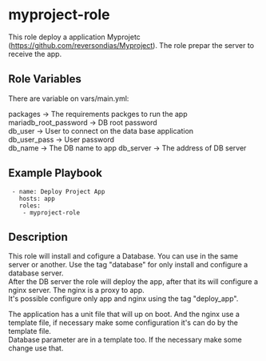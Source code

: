 myproject-role
=========

This role deploy a application Myprojetc (https://github.com/reversondias/Myproject). The role prepar the server to receive the app.


Role Variables
--------------

There are variable on vars/main.yml:  

packages -> The requirements packges to run the app  
mariadb_root_password -> DB root password  
db_user -> User to connect on the data base application  
db_user_pass -> User password  
db_name -> The DB name to app
db_server -> The address of DB server


Example Playbook
----------------


     - name: Deploy Project App
       hosts: app
       roles:
        - myproject-role


Description
-----------

This role will install and cofigure a Database. You can use in the same server or another. Use the tag "database" for only install and configure a database server.  
After the DB server the role will deploy the app, after that its will configure a nginx server. The nginx is a proxy to app.  
It's possible configure only app and nginx using the tag "deploy_app".  

The application has a unit file that will up on boot. And the nginx use a template file, if necessary make some configuration it's can do by the template file.  
Database parameter are in a template too. If the necessary make some change use that.



